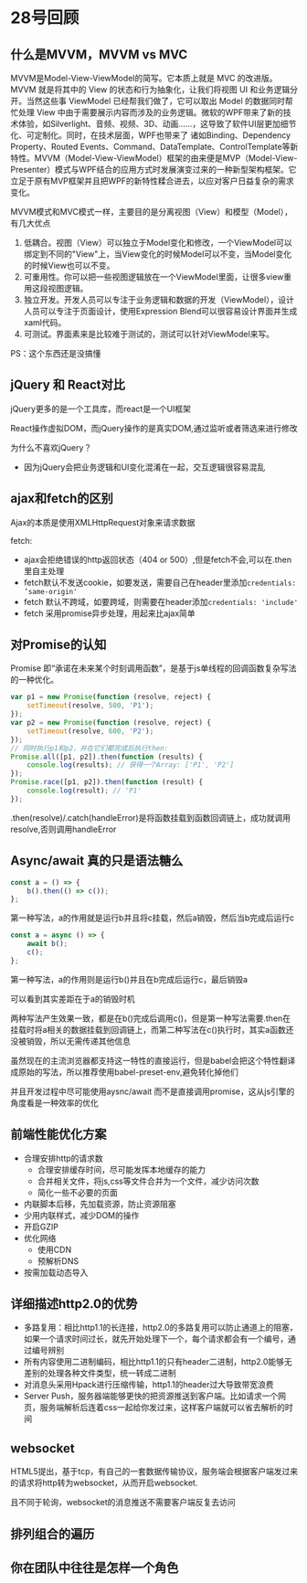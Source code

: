 # 28号回顾

## 什么是MVVM，MVVM vs MVC

MVVM是Model-View-ViewModel的简写。它本质上就是 MVC 的改进版。MVVM 就是将其中的 View 的状态和行为抽象化，让我们将视图 UI 和业务逻辑分开。当然这些事 ViewModel 已经帮我们做了，它可以取出 Model 的数据同时帮忙处理 View 中由于需要展示内容而涉及的业务逻辑。微软的WPF带来了新的技术体验，如Silverlight、音频、视频、3D、动画……，这导致了软件UI层更加细节化、可定制化。同时，在技术层面，WPF也带来了 诸如Binding、Dependency Property、Routed Events、Command、DataTemplate、ControlTemplate等新特性。MVVM（Model-View-ViewModel）框架的由来便是MVP（Model-View-Presenter）模式与WPF结合的应用方式时发展演变过来的一种新型架构框架。它立足于原有MVP框架并且把WPF的新特性糅合进去，以应对客户日益复杂的需求变化。

MVVM模式和MVC模式一样，主要目的是分离视图（View）和模型（Model），有几大优点

1. 低耦合。视图（View）可以独立于Model变化和修改，一个ViewModel可以绑定到不同的"View"上，当View变化的时候Model可以不变，当Model变化的时候View也可以不变。
2. 可重用性。你可以把一些视图逻辑放在一个ViewModel里面，让很多view重用这段视图逻辑。
3. 独立开发。开发人员可以专注于业务逻辑和数据的开发（ViewModel），设计人员可以专注于页面设计，使用Expression Blend可以很容易设计界面并生成xaml代码。
4. 可测试。界面素来是比较难于测试的，测试可以针对ViewModel来写。

PS：这个东西还是没搞懂

## jQuery 和 React对比

jQuery更多的是一个工具库，而react是一个UI框架

React操作虚拟DOM，而jQuery操作的是真实DOM,通过监听或者筛选来进行修改

为什么不喜欢jQuery？

- 因为jQuery会把业务逻辑和UI变化混淆在一起，交互逻辑很容易混乱

## ajax和fetch的区别

Ajax的本质是使用XMLHttpRequest对象来请求数据

fetch:

- ajax会拒绝错误的http返回状态（404 or 500）,但是fetch不会,可以在.then里自主处理
- fetch默认不发送cookie，如要发送，需要自己在header里添加`credentials: ’same-origin'`
- fetch 默认不跨域，如要跨域，则需要在header添加`credentials: 'include'`
- fetch 采用promise异步处理，用起来比ajax简单

## 对Promise的认知

Promise 即“承诺在未来某个时刻调用函数”，是基于js单线程的回调函数复杂写法的一种优化。

```js
var p1 = new Promise(function (resolve, reject) {
    setTimeout(resolve, 500, 'P1');
});
var p2 = new Promise(function (resolve, reject) {
    setTimeout(resolve, 600, 'P2');
});
// 同时执行p1和p2，并在它们都完成后执行then:
Promise.all([p1, p2]).then(function (results) {
    console.log(results); // 获得一个Array: ['P1', 'P2']
});
Promise.race([p1, p2]).then(function (result) {
    console.log(result); // 'P1'
});
```

.then(resolve)/.catch(handleError)是将函数挂载到函数回调链上，成功就调用resolve,否则调用handleError

## Async/await 真的只是语法糖么

```js
const a = () => {
    b().then(() => c());
};
```

第一种写法，a的作用就是运行b并且将c挂载，然后a销毁，然后当b完成后运行c

```js
const a = async () => {
    await b();
    c();
};
```

第一种写法，a的作用则是运行b()并且在b完成后运行c，最后销毁a

可以看到其实差距在于a的销毁时机

两种写法产生效果一致，都是在b()完成后调用c()，但是第一种写法需要.then在挂载时将a相关的数据挂载到回调链上，而第二种写法在c()执行时，其实a函数还没被销毁，所以无需传递其他信息

虽然现在的主流浏览器都支持这一特性的直接运行，但是babel会把这个特性翻译成原始的写法，所以推荐使用babel-preset-env,避免转化掉他们

并且开发过程中尽可能使用aysnc/await 而不是直接调用promise，这从js引擎的角度看是一种效率的优化

## 前端性能优化方案

- 合理安排http的请求数
  - 合理安排缓存时间，尽可能发挥本地缓存的能力
  - 合并相关文件，将js,css等文件合并为一个文件，减少访问次数
  - 简化一些不必要的页面
- 内联脚本后移，先加载资源，防止资源阻塞
- 少用内联样式，减少DOM的操作
- 开启GZIP
- 优化网络
  - 使用CDN
  - 预解析DNS
- 按需加载动态导入

## 详细描述http2.0的优势

- 多路复用：相比http1.1的长连接，http2.0的多路复用可以防止通道上的阻塞，如果一个请求时间过长，就先开始处理下一个，每个请求都会有一个编号，通过编号辨别
- 所有内容使用二进制编码，相比http1.1的只有header二进制，http2.0能够无差别的处理各种文件类型，统一转成二进制
- 对消息头采用Hpack进行压缩传输，http1.1的header过大导致带宽浪费
- Server Push，服务器端能够更快的把资源推送到客户端。比如请求一个网页，服务端解析后连着css一起给你发过来，这样客户端就可以省去解析的时间

## websocket

HTML5提出，基于tcp，有自己的一套数据传输协议，服务端会根据客户端发过来的请求将http转为websocket，从而开启websocket.

且不同于轮询，websocket的消息推送不需要客户端反复去访问

## 排列组合的遍历



## 你在团队中往往是怎样一个角色
